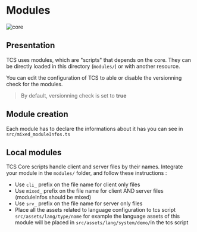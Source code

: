 # Modules

![core](https://user-images.githubusercontent.com/61824574/116143458-77a0af00-a6db-11eb-816a-a155298f8dd1.jpg)

## Presentation

TCS uses modules, which are "scripts" that depends on the core. They can be directly loaded in this directory (`modules/`) or with another resource.

You can edit the configuration of TCS to able or disable the versionning check for the modules.

> By default, versionning check is set to **true**

## Module creation

Each module has to declare the informations about it has you can see in `src/mixed_moduleInfos.ts`

## Local modules

TCS Core scripts handle client and server files by their names. Integrate your module in the `modules/` folder, and follow these instructions :

- Use `cli_` prefix on the file name for client only files
- Use `mixed_` prefix on the file name for client AND server files (moduleInfos should be mixed)
- Use `srv_` prefix on the file name for server only files
- Place all the assets related to language configuration to tcs script `src/assets/lang/type/name` for example the language assets of this module will be placed in `src/assets/lang/system/demo/`in the tcs script
